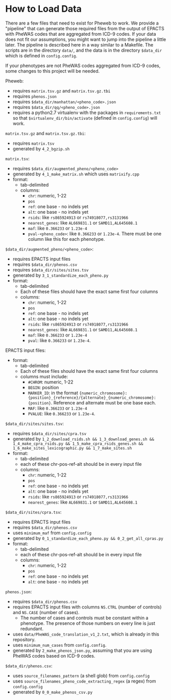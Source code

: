How to Load Data
================

There are a few files that need to exist for Pheweb to work.
We provide a "pipeline" that can generate those required files from the output of EPACTS with PheWAS codes that are aggregated from ICD-9 codes.
If your data does not fit our assumptions, you might want to jump into the pipeline a little later.
The pipeline is described here in a way similar to a Makefile.
The scripts are in the directory `data/`, and the data is in the directory `$data_dir` which is defined in `config.config`.

If your phenotypes are not PheWAS codes aggregated from ICD-9 codes, some changes to this project will be needed.


Pheweb:
- requires `matrix.tsv.gz` and `matrix.tsv.gz.tbi`
- requires `phenos.json`
- requires `$data_dir/manhattan/<pheno_code>.json`
- requires `$data_dir/qq/<pheno_code>.json`
- requires a python2.7 virtualenv with the packages in `requirements.txt` so that `$virtualenv_dir/bin/activate` (defined in `config.config`) will work.

`matrix.tsv.gz` and `matrix.tsv.gz.tbi`:
- requires `matrix.tsv`
- generated by `4_2_bgzip.sh`

`matrix.tsv`:
- requires `$data_dir/augmented_pheno/<pheno_code>`
- generated by `4_1_make_matrix.sh` which uses `matrixify.cpp`
- format:
    - tab-delimited
    - columns:
        - `chr`: numeric, 1-22
        - `pos`
        - `ref`: one base - no indels yet
        - `alt`: one base - no indels yet
        - `rsids`: like `rs865924913` or `rs74918077,rs3131966`
        - `nearest_genes`: like `AL669831.1` or `SAMD11,AL645608.1`
        - `maf`: like `0.366233` or `1.23e-4`
        - `pval-<pheno_code>`: like `0.366233` or `1.23e-4`.  There must be one column like this for each phenotype.

`$data_dir/augmented_pheno/<pheno_code>`:
- requires EPACTS input files
- requires `$data_dir/phenos.csv`
- requires `$data_dir/sites/sites.tsv`
- generated by `3_1_standardize_each_pheno.py`
- format:
    - tab-delimited
    - Each of these files should have the exact same first four columns
    - columns:
        - `chr`: numeric, 1-22
        - `pos`
        - `ref`: one base - no indels yet
        - `alt`: one base - no indels yet
        - `rsids`: like `rs865924913` or `rs74918077,rs3131966`
        - `nearest_genes`: like `AL669831.1` or `SAMD11,AL645608.1`
        - `maf`: like `0.366233` or `1.23e-4`
        - `pval`: like `0.366233` or `1.23e-4`.

EPACTS input files:
- format:
    - tab-delimited
    - Each of these files should have the exact same first four columns
    - columns must include:
        - `#CHROM`: numeric, 1-22
        - `BEGIN`: position
        - `MARKER_ID`: in the format `{numeric_chromosome}:{position}_{reference}/{alternate}_{numeric_chromosome}:{position}`.  Reference and alternate must be one base each.
        - `MAF`: like `0.366233` or `1.23e-4`
        - `PVALUE`: like `0.366233` or `1.23e-4`.

`$data_dir/sites/sites.tsv`:
- requires `$data_dir/sites/cpra.tsv`
- generated by `1_2_download_rsids.sh && 1_3_download_genes.sh && 1_4_make_cpra_rsids.py && 1_5_make_cpra_rsids_genes.sh && 1_6_make_sites_lexicographic.py && 1_7_make_sites.sh`
- format:
    - tab-delimited
    - each of these chr-pos-ref-alt should be in every input file
    - columns:
        - `chr`: numeric, 1-22
        - `pos`
        - `ref`: one base - no indels yet
        - `alt`: one base - no indels yet
        - `rsids`: like `rs865924913` or `rs74918077,rs3131966`
        - `nearest_genes`: like `AL669831.1` or `SAMD11,AL645608.1`

`$data_dir/sites/cpra.tsv`:
- requires EPACTS input files
- requires `$data_dir/phenos.csv`
- uses `minimum_maf` from `config.config`
- generated by `0_1_standardize_each_pheno.py && 0_2_get_all_cpras.py`
- format:
    - tab-delimited
    - each of these chr-pos-ref-alt should be in every input file
    - columns:
        - `chr`: numeric, 1-22
        - `pos`
        - `ref`: one base - no indels yet
        - `alt`: one base - no indels yet

`phenos.json`:
- requires `$data_dir/phenos.csv`
- requires EPACTS input files with columns `NS.CTRL` (number of controls) and `NS.CASE` (number of cases).
    - The number of cases and controls must be constant within a phenotype.  The presence of those numbers on every line is just redundant.
- uses `data/PheWAS_code_translation_v1_2.txt`, which is already in this repository.
- uses `minimum_num_cases` from `config.config`.
- generated by `2_make_phenos_json.py`, assuming that you are using PheWAS codes based on ICD-9 codes.

`$data_dir/phenos.csv`:
- uses `source_filenames_pattern` (a shell glob) from `config.config`
- uses `source_filenames_pheno_code_extracting_regex` (a regex) from `config.config`
- generated by `0_0_make_phenos_csv.py`
